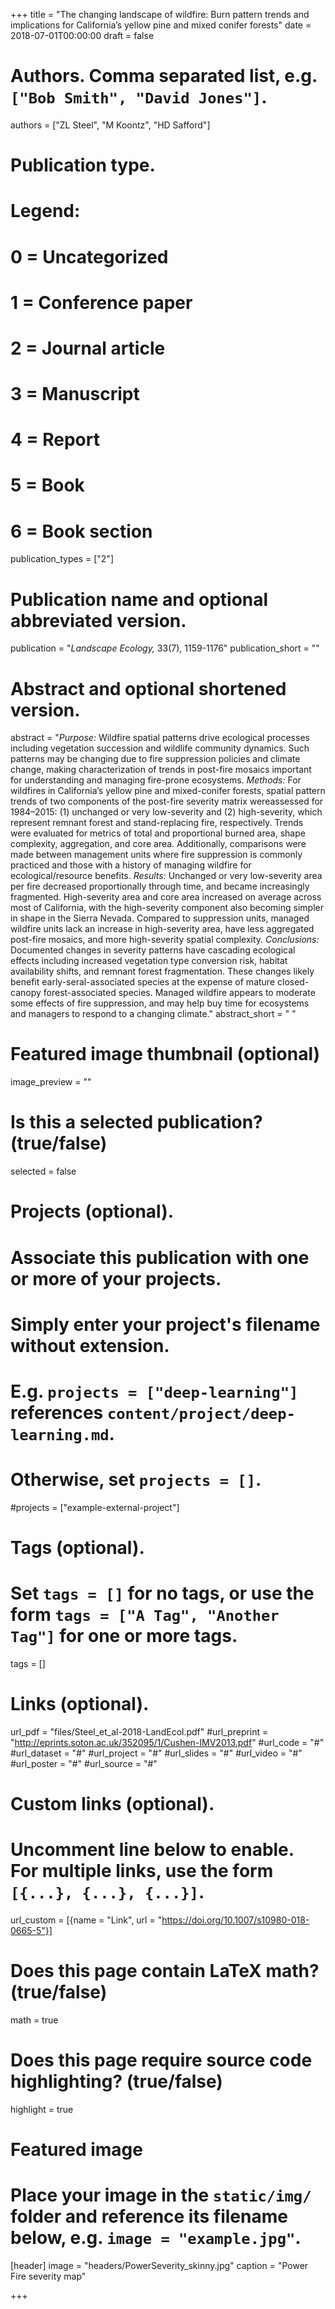 +++
title = "The changing landscape of wildfire: Burn pattern trends and implications for California’s yellow pine and mixed conifer forests"
date = 2018-07-01T00:00:00
draft = false

# Authors. Comma separated list, e.g. `["Bob Smith", "David Jones"]`.
authors = ["ZL Steel", "M Koontz", "HD Safford"]

# Publication type.
# Legend:
# 0 = Uncategorized
# 1 = Conference paper
# 2 = Journal article
# 3 = Manuscript
# 4 = Report
# 5 = Book
# 6 = Book section
publication_types = ["2"]

# Publication name and optional abbreviated version.
publication = "*Landscape Ecology,* 33(7), 1159-1176"
publication_short = ""

# Abstract and optional shortened version.
abstract = "*Purpose:* Wildfire spatial patterns drive ecological processes including vegetation succession and wildlife community dynamics. Such patterns may be changing due to fire suppression policies and climate change, making characterization of trends in post-fire mosaics important for understanding and managing fire-prone ecosystems.  *Methods:* For wildfires in California’s yellow pine and mixed-conifer forests, spatial pattern trends of two components of the post-fire severity matrix wereassessed for 1984–2015: (1) unchanged or very low-severity and (2) high-severity, which represent remnant forest and stand-replacing fire, respectively. Trends were evaluated for metrics of total and proportional burned area, shape complexity, aggregation, and core area. Additionally, comparisons were made between management units where fire suppression is commonly practiced and those with a history of managing wildfire for ecological/resource benefits.  *Results:* Unchanged or very low-severity area per fire decreased proportionally through time, and became increasingly fragmented. High-severity area and core area increased on average across most of California, with the high-severity component also becoming simpler in shape in the Sierra Nevada. Compared to suppression units, managed wildfire units lack an increase in high-severity area, have less aggregated post-fire mosaics, and more high-severity spatial complexity.   *Conclusions:* Documented changes in severity patterns have cascading ecological effects including increased vegetation type conversion risk, habitat availability shifts, and remnant forest fragmentation. These changes likely benefit early-seral-associated species at the expense of mature closed-canopy forest-associated species. Managed wildfire appears to moderate some effects of fire suppression, and may help buy time for ecosystems and managers to respond to a changing climate."
abstract_short = " "

# Featured image thumbnail (optional)
image_preview = ""

# Is this a selected publication? (true/false)
selected = false

# Projects (optional).
#   Associate this publication with one or more of your projects.
#   Simply enter your project's filename without extension.
#   E.g. `projects = ["deep-learning"]` references `content/project/deep-learning.md`.
#   Otherwise, set `projects = []`.
#projects = ["example-external-project"]

# Tags (optional).
#   Set `tags = []` for no tags, or use the form `tags = ["A Tag", "Another Tag"]` for one or more tags.
tags = []

# Links (optional).
url_pdf = "files/Steel_et_al-2018-LandEcol.pdf"
#url_preprint = "http://eprints.soton.ac.uk/352095/1/Cushen-IMV2013.pdf"
#url_code = "#"
#url_dataset = "#"
#url_project = "#"
#url_slides = "#"
#url_video = "#"
#url_poster = "#"
#url_source = "#"

# Custom links (optional).
#   Uncomment line below to enable. For multiple links, use the form `[{...}, {...}, {...}]`.
url_custom = [{name = "Link", url = "https://doi.org/10.1007/s10980-018-0665-5"}]

# Does this page contain LaTeX math? (true/false)
math = true

# Does this page require source code highlighting? (true/false)
highlight = true

# Featured image
# Place your image in the `static/img/` folder and reference its filename below, e.g. `image = "example.jpg"`.
[header]
image = "headers/PowerSeverity_skinny.jpg"
caption = "Power Fire severity map"

+++

